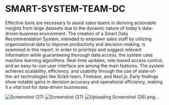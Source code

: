 # SMART-SYSTEM-TEAM-DC
Effective tools are necessary to assist sales teams in deriving actionable insights from large datasets due to the dynamic nature of today's data-driven business environment. The creation of a Smart Data Recommendation System, intended to empower sales staff by utilizing organizational data to improve productivity and decision-making, is examined in this report. In order to prioritize and suggest relevant information while guaranteeing thorough data access, the system uses machine learning algorithms. Real-time updates, role-based access control, and an easy-to-use user interface are among the main features. The system achieves scalability, efficiency, and usability through the use of state-of-the-art technologies like Scikit-learn, Firebase, and Next.js. Early findings show notable gains in decision accuracy and operational efficiency, making it a vital tool for data-driven businesses.

![Screenshot (27)](https://github.com/user-attachments/assets/00889b62-88f4-4f3f-9a2c-78824b05eb21)
![Screenshot (27)](https://github.com/user-attachments/assets/deae3dfa-b486-4470-beff-0c4a2e4fd391)
![Uploading Screenshot (26).png…]()


